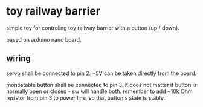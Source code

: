 # toy railway barrier

simple toy for controling toy railway barrier with a button (up / down).

based on arduino nano board.

## wiring

servo shall be connected to pin 2.
+5V can be taken directly from the board.

monostable button shall be connected to pin 3.
it does not matter if button is normally open or closed - sw will handle both.
remember to add ~10k Ohm resistor from pin 3 to power line, so that button's state is stable.
